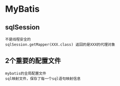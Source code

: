 # MyBatis

## sqlSession
    不是线程安全的
    sqlSession.getMapper(XXX.class) 返回的是XXX的代理对象

## 2个重要的配置文件
    mybatis的全局配置文件
    sql映射文件，保存了每一个sql语句映射信息